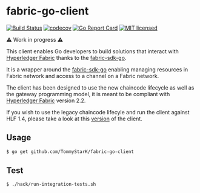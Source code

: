 # fabric-go-client

[![Build Status](https://travis-ci.org/TommyStarK/fabric-go-client.svg?branch=master)](https://travis-ci.org/TommyStarK/fabric-go-client) [![codecov](https://codecov.io/gh/TommyStarK/fabric-go-client/branch/master/graph/badge.svg)](https://codecov.io/gh/TommyStarK/fabric-go-client) [![Go Report Card](https://goreportcard.com/badge/github.com/TommyStarK/fabric-go-client)](https://goreportcard.com/report/github.com/TommyStarK/fabric-go-client) [![MIT licensed](https://img.shields.io/badge/license-MIT-blue.svg)](./LICENSE)

:warning: Work in progress :warning:

This client enables Go developers to build solutions that interact with [Hyperledger Fabric](https://hyperledger-fabric.readthedocs.io/en/release-2.2/) thanks to the [fabric-sdk-go](https://github.com/hyperledger/fabric-sdk-go).

It is a wrapper around the [fabric-sdk-go](https://github.com/hyperledger/fabric-sdk-go) enabling managing resources in Fabric network and access to a channel on a Fabric network.

The client has been designed to use the new chaincode lifecycle as well as the gateway programming model, it is meant to be compliant with [Hyperledger Fabric](https://hyperledger-fabric.readthedocs.io/en/release-2.2/) version 2.2.

If you wish to use the legacy chaincode lifecyle and run the client against HLF 1.4, please take a look at this [version](https://github.com/TommyStarK/fabric-go-client/tree/v1.4) of the client.

## Usage

```bash
$ go get github.com/TommyStarK/fabric-go-client
```

## Test

```bash
$ ./hack/run-integration-tests.sh
```
